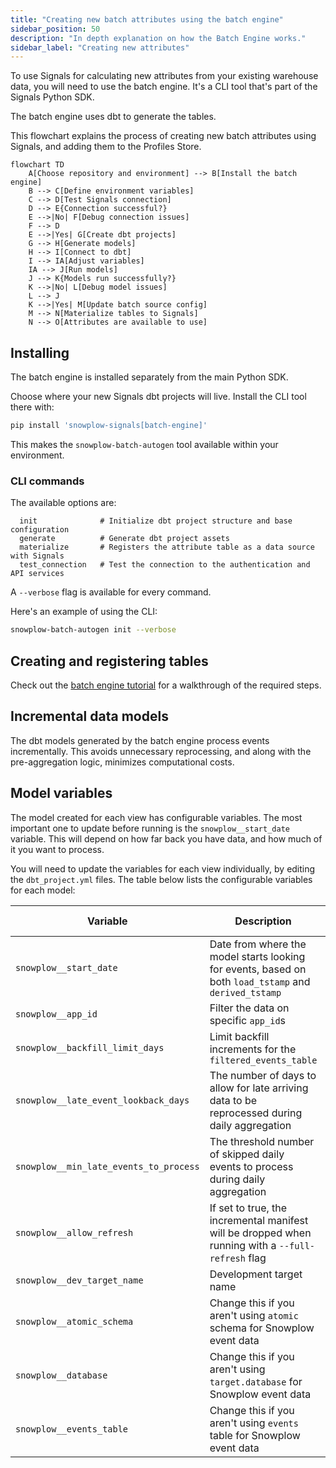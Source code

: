 ```yaml
---
title: "Creating new batch attributes using the batch engine"
sidebar_position: 50
description: "In depth explanation on how the Batch Engine works."
sidebar_label: "Creating new attributes"
---
```


To use Signals for calculating new attributes from your existing warehouse data, you will need to use the batch engine. It's a CLI tool that's part of the Signals Python SDK.

The batch engine uses dbt to generate the tables.

This flowchart explains the process of creating new batch attributes using Signals, and adding them to the Profiles Store.

```mermaid
flowchart TD
    A[Choose repository and environment] --> B[Install the batch engine]
    B --> C[Define environment variables]
    C --> D[Test Signals connection]
    D --> E{Connection successful?}
    E -->|No| F[Debug connection issues]
    F --> D
    E -->|Yes| G[Create dbt projects]
    G --> H[Generate models]
    H --> I[Connect to dbt]
    I --> IA[Adjust variables]
    IA --> J[Run models]
    J --> K{Models run successfully?}
    K -->|No| L[Debug model issues]
    L --> J
    K -->|Yes| M[Update batch source config]
    M --> N[Materialize tables to Signals]
    N --> O[Attributes are available to use]
```

## Installing

The batch engine is installed separately from the main Python SDK.

Choose where your new Signals dbt projects will live. Install the CLI tool there with:

```bash
pip install 'snowplow-signals[batch-engine]'
```

This makes the `snowplow-batch-autogen` tool available within your environment.

### CLI commands

The available options are:

```
  init              # Initialize dbt project structure and base configuration
  generate          # Generate dbt project assets
  materialize       # Registers the attribute table as a data source with Signals
  test_connection   # Test the connection to the authentication and API services
```

A `--verbose` flag is available for every command.

Here's an example of using the CLI:

```bash
snowplow-batch-autogen init --verbose
```

## Creating and registering tables

Check out the [batch engine tutorial](/tutorials/snowplow-batch-engine/start/) for a walkthrough of the required steps.

## Incremental data models

The dbt models generated by the batch engine process events incrementally. This avoids unnecessary reprocessing, and along with the pre-aggregation logic, minimizes computational costs.


## Model variables

The model created for each view has configurable variables. The most important one to update before running is the `snowplow__start_date` variable. This will depend on how far back you have data, and how much of it you want to process.

You will need to update the variables for each view individually, by editing the `dbt_project.yml` files. The table below lists the configurable variables for each model:

| Variable                               | Description                                                                                           | Default Value  |
| -------------------------------------- | ----------------------------------------------------------------------------------------------------- | -------------- |
| `snowplow__start_date`                 | Date from where the model starts looking for events, based on both `load_tstamp` and `derived_tstamp` | `'2025-01-01'` |
| `snowplow__app_id`                     | Filter the data on specific `app_id`s                                                                 | `[]`           |
| `snowplow__backfill_limit_days`        | Limit backfill increments for the `filtered_events_table`                                             | `1`            |
| `snowplow__late_event_lookback_days`   | The number of days to allow for late arriving data to be reprocessed during daily aggregation         | `5`            |
| `snowplow__min_late_events_to_process` | The threshold number of skipped daily events to process during daily aggregation                      | `1`            |
| `snowplow__allow_refresh`              | If set to true, the incremental manifest will be dropped when running with a `--full-refresh` flag    | `false`        |
| `snowplow__dev_target_name`            | Development target name                                                                               | `dev`          |
| `snowplow__atomic_schema`              | Change this if you aren't using `atomic` schema for Snowplow event data                               | `'atomic'`     |
| `snowplow__database`                   | Change this if you aren't using `target.database` for Snowplow event data                             |                |
| `snowplow__events_table`               | Change this if you aren't using `events` table for Snowplow event data                                | `"events"`     |
